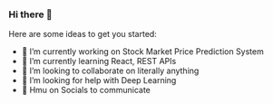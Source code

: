 ### Hi there 👋

<!--
**ashirrwad/ashirrwad** is a ✨ _special_ ✨ repository because its `README.md` (this file) appears on your GitHub profile.-->


Here are some ideas to get you started:

- 🔭 I’m currently working on Stock Market Price Prediction System
- 🌱 I’m currently learning React, REST APIs 
- 👯 I’m looking to collaborate on literally anything
- 🤔 I’m looking for help with Deep Learning
- 💬 Hmu on Socials to communicate
